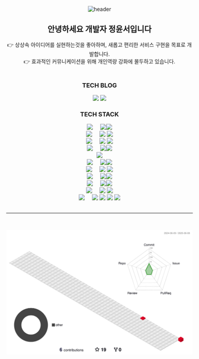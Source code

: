 
<div class="readme" align="center">
 
![header](https://capsule-render.vercel.app/api?type=waving&color=eeeeee&height=180&text=Welcome&nbsp;to&nbsp;my&nbsp;GitHub&nbsp;!&fontAlign=50&fontSize=60&animation=blinking)

<h2> 안녕하세요 개발자 정윤서입니다</h2>
👉 상상속 아이디어를 실현하는것을 좋아하며, 새롭고 편리한 서비스 구현을 목표로 개발합니다. <BR>
👉 효과적인 커뮤니케이션을 위해 개인역량 강화에 몰두하고 있습니다. <br>
<br>

<div id="stack" align="center">
 
### TECH BLOG

<a href="https://velog.io/@yoonddo"><img src="https://img.shields.io/badge/Velog-3DDC84?style=for-the-badge&logo=Blogger&logoColor=white"></a>
<a href="https://yoonddo.tistory.com"><img src="https://img.shields.io/badge/Tistory-orange?style=for-the-badge&logo=Blogger&logoColor=white"></a>

<!--

Here are some ideas to get you started:
✨
- 🔭 I’m currently working on ...
- 🌱 I’m currently learning ...
- 👯 I’m looking to collaborate on ...
- 🤔 I’m looking for help with ...
- 💬 Ask me about ...
- 📫 How to reach me: ...
- 😄 Pronouns: ...
- ⚡ Fun fact: ...
-->

<div id="stack2" align="center">
 
 ### TECH STACK

<!-- Language -->
<div>
<img src="https://img.shields.io/badge/Language-%23121011?style=for-the-badge&">&nbsp;&nbsp;&nbsp;&nbsp;
<img src="https://img.shields.io/badge/java-%23ED8B00?style=for-the-badge&logo=openjdk&logoColor=white"><img src="https://img.shields.io/badge/8,17-515151?style=for-the-badge"><br>
</div>

<!-- Framework -->
<div>
<img src="https://img.shields.io/badge/Framework-%23121011?style=for-the-badge">&nbsp;&nbsp;&nbsp;&nbsp;
<img src="https://img.shields.io/badge/springboot-%6DB33F?style=for-the-badge&logo=springboot&logoColor=white">
<img src="https://img.shields.io/badge/spring-%236DB33F?style=for-the-badge&logo=spring&logoColor=white"><br>
</div>

<!-- Build -->
<div>
<img src="https://img.shields.io/badge/Build-%23121011?style=for-the-badge">&nbsp;&nbsp;&nbsp;&nbsp;
<img src="https://img.shields.io/badge/Gradle-02303A?style=for-the-badge&logo=Gradle&logoColor=white">
<img src="https://img.shields.io/badge/Apache%20Maven-C71A36?style=for-the-badge&logo=Apache%20Maven&logoColor=white"><br>
</div>

<!-- DB -->
<div>
<img src="https://img.shields.io/badge/Database-%23121011?style=for-the-badge">&nbsp;&nbsp;&nbsp;&nbsp;
<img src="https://img.shields.io/badge/mysql-%231287B1?style=for-the-badge&logo=mysql&logoColor=white"><img src="https://img.shields.io/badge/5.5-515151?style=for-the-badge"><br>
<img src="https://img.shields.io/badge/ORACLE-F80000?style=for-the-badge&logo=oracle&logoColor=white"/><br>
</div>

<!-- ORM -->
<div>
<img src="https://img.shields.io/badge/orm-%23121011?style=for-the-badge">&nbsp;&nbsp;&nbsp;&nbsp;
<img src="https://img.shields.io/badge/Hibernate-%23006f5c?style=for-the-badge&logo=Hibernate&logoColor=white"><img src="https://img.shields.io/badge/5.6.8-515151?style=for-the-badge"><br>
</div>

<div>
<!-- Sql Mapper -->
<img src="https://img.shields.io/badge/sqlmapper-%23121011?style=for-the-badge">&nbsp;&nbsp;&nbsp;&nbsp;
<img src="https://img.shields.io/badge/MyBatis-%23006f5c?style=for-the-badge&logo=mybatis&logoColor=white">
<img src="https://img.shields.io/badge/SpringJDBC-%23006f5c?style=for-the-badge&logo=jdbc&logoColor=white"><br>
</div>

<!-- Server -->
<div>
<img src="https://img.shields.io/badge/server-%23121011?style=for-the-badge">&nbsp;&nbsp;&nbsp;&nbsp;
<img src="https://img.shields.io/badge/apache%20tomcat-%23F8DC75.svg?style=for-the-badge&logo=apache-tomcat&logoColor=black"><img src="https://img.shields.io/badge/8.5.88-515151?style=for-the-badge"><br>
</div>

<!-- Infra -->
<div>
<img src="https://img.shields.io/badge/Infra-%23121011?style=for-the-badge">&nbsp;&nbsp;&nbsp;&nbsp;
<img src="https://img.shields.io/badge/AWS-%23FF9900?style=for-the-badge&logo=amazon-aws&logoColor=white"><img src="https://img.shields.io/badge/EC2,RDS-515151?style=for-the-badge"><br>
</div>

<!-- Tools -->
<div>
<img src="https://img.shields.io/badge/Tools-%23121011?style=for-the-badge">&nbsp;&nbsp;&nbsp;&nbsp;
<img src="https://img.shields.io/badge/IntelliJIDEA-%0f0f0f?style=for-the-badge&logo=intellij-idea&logoColor=white&color=838485">
<img src="https://img.shields.io/badge/Eclipse-%FE7A16?style=for-the-badge&logo=Eclipse&logoColor=white&color=%232C3454"><br>
</div>

<!-- Others -->
<div>
<img src="https://img.shields.io/badge/others-%23121011?style=for-the-badge">&nbsp;&nbsp;&nbsp;&nbsp;
<img src="https://img.shields.io/badge/html5-%23E34F26.svg?style=for-the-badge&logo=html5&logoColor=white">
<img src="https://img.shields.io/badge/css3-%231572B6.svg?style=for-the-badge&logo=css3&logoColor=white">
<img src="https://img.shields.io/badge/javascript-%23FF9A00?style=for-the-badge&logo=javascript&logoColor=white8">
<img src="https://img.shields.io/badge/jquery-%230769AD.svg?style=for-the-badge&logo=jquery&logoColor=white">
</div>

</div>
<!--
https://img.shields.io/badge/Eclipse-FE7A16.svg?style=for-the-badge&logo=Eclipse&logoColor=white
https://img.shields.io/badge/css3-%231572B6.svg?style=for-the-badge&logo=css3&logoColor=white
https://img.shields.io/badge/html5-%23E34F26.svg?style=for-the-badge&logo=html5&logoColor=white
https://img.shields.io/badge/javascript-%23323330.svg?style=for-the-badge&logo=javascript&logoColor=%23F7DF1E
https://img.shields.io/badge/jquery-%230769AD.svg?style=for-the-badge&logo=jquery&logoColor=white
https://img.shields.io/badge/python-3670A0?style=for-the-badge&logo=python&logoColor=ffdd54
https://img.shields.io/badge/Linux-FCC624?style=for-the-badge&logo=linux&logoColor=black
https://img.shields.io/badge/Ubuntu-E95420?style=for-the-badge&logo=ubuntu&logoColor=white
https://img.shields.io/badge/Hibernate-59666C?style=for-the-badge&logo=Hibernate&logoColor=white
![Jenkins](https://img.shields.io/badge/jenkins-%232C5263.svg?style=for-the-badge&logo=jenkins&logoColor=white)
![Nginx](https://img.shields.io/badge/nginx-%23009639.svg?style=for-the-badge&logo=nginx&logoColor=white)
-->

<br>

<hr>

<br>

</div>
<div class="git">

![](./profile-3d-contrib/profile-gitblock.svg)

</div>
</div>
